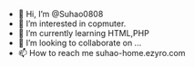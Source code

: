 - 👋 Hi, I’m @Suhao0808
- 👀 I’m interested in copmuter.
- 🌱 I’m currently learning HTML,PHP
- 💞️ I’m looking to collaborate on ...
- 📫 How to reach me suhao-home.ezyro.com

<!---
Suhao0808/Suhao0808 is a ✨ special ✨ repository because its `README.md` (this file) appears on your GitHub profile.
You can click the Preview link to take a look at your changes.
--->
